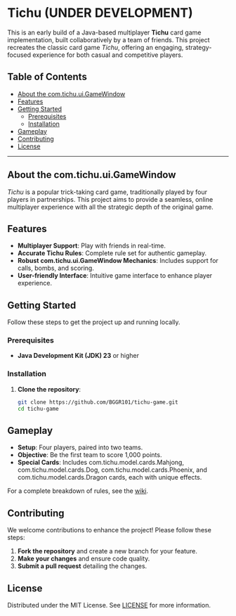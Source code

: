 # Tichu (UNDER DEVELOPMENT)

This is an early build of a Java-based multiplayer **Tichu** card game implementation, built collaboratively by a team of friends. This project recreates the classic card game *Tichu*, offering an engaging, strategy-focused experience for both casual and competitive players.

## Table of Contents
- [About the com.tichu.ui.GameWindow](#about-the-game)
- [Features](#features)
- [Getting Started](#getting-started)
  - [Prerequisites](#prerequisites)
  - [Installation](#installation)
- [Gameplay](#gameplay)
- [Contributing](#contributing)
- [License](#license)
  
---

## About the com.tichu.ui.GameWindow

*Tichu* is a popular trick-taking card game, traditionally played by four players in partnerships. This project aims to provide a seamless, online multiplayer experience with all the strategic depth of the original game.

## Features
- **Multiplayer Support**: Play with friends in real-time.
- **Accurate Tichu Rules**: Complete rule set for authentic gameplay.
- **Robust com.tichu.ui.GameWindow Mechanics**: Includes support for calls, bombs, and scoring.
- **User-friendly Interface**: Intuitive game interface to enhance player experience.
  
## Getting Started

Follow these steps to get the project up and running locally.

### Prerequisites

- **Java Development Kit (JDK) 23** or higher

### Installation

1. **Clone the repository**:
   ```bash
   git clone https://github.com/BGGR101/tichu-game.git
   cd tichu-game
   ```
## Gameplay
- **Setup**: Four players, paired into two teams.
- **Objective**: Be the first team to score 1,000 points.
- **Special Cards**: Includes com.tichu.model.cards.Mahjong, com.tichu.model.cards.Dog, com.tichu.model.cards.Phoenix, and com.tichu.model.cards.Dragon cards, each with unique effects.

For a complete breakdown of rules, see the [wiki](https://en.namu.wiki/w/%ED%8B%B0%EC%B8%84).

## Contributing
We welcome contributions to enhance the project! Please follow these steps:
1. **Fork the repository** and create a new branch for your feature.
2. **Make your changes** and ensure code quality.
3. **Submit a pull request** detailing the changes.

## License
Distributed under the MIT License. See [LICENSE](https://raw.githubusercontent.com/BGGR101/tichu-game/refs/heads/master/LICENSE) for more information.
